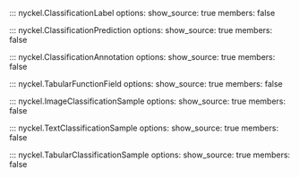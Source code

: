::: nyckel.ClassificationLabel
    options:
        show_source: true
        members: false

::: nyckel.ClassificationPrediction
    options:
        show_source: true
        members: false

::: nyckel.ClassificationAnnotation
    options:
        show_source: true
        members: false

::: nyckel.TabularFunctionField
    options:
        show_source: true
        members: false

::: nyckel.ImageClassificationSample
    options:
        show_source: true
        members: false

::: nyckel.TextClassificationSample
    options:
        show_source: true
        members: false

::: nyckel.TabularClassificationSample
    options:
        show_source: true
        members: false
